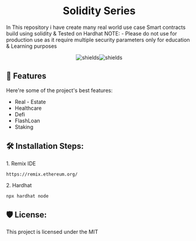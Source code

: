 <h1 align="center" id="title">Solidity Series</h1>

<p id="description">In This repository i have create many real world use case Smart contracts build using solidity &amp; Tested on Hardhat NOTE: - Please do not use for production use as it require multiple security parameters only for education &amp; Learning purposes</p>

<p align="center"><img src="https://img.shields.io/badge/Ethereum-3C3C3D?style=for-the-badge&amp;logo=Ethereum&amp;logoColor=white" alt="shields"><img src="https://img.shields.io/badge/Solidity-%23363636.svg?style=for-the-badge&amp;logo=solidity&amp;logoColor=white" alt="shields"></p>

  
  
<h2>🧐 Features</h2>

Here're some of the project's best features:

*   Real - Estate
*   Healthcare
*   Defi
*   FlashLoan
*   Staking

<h2>🛠️ Installation Steps:</h2>

<p>1. Remix IDE</p>

```
https://remix.ethereum.org/
```

<p>2. Hardhat</p>

```
npx hardhat node
```

<h2>🛡️ License:</h2>

This project is licensed under the MIT
